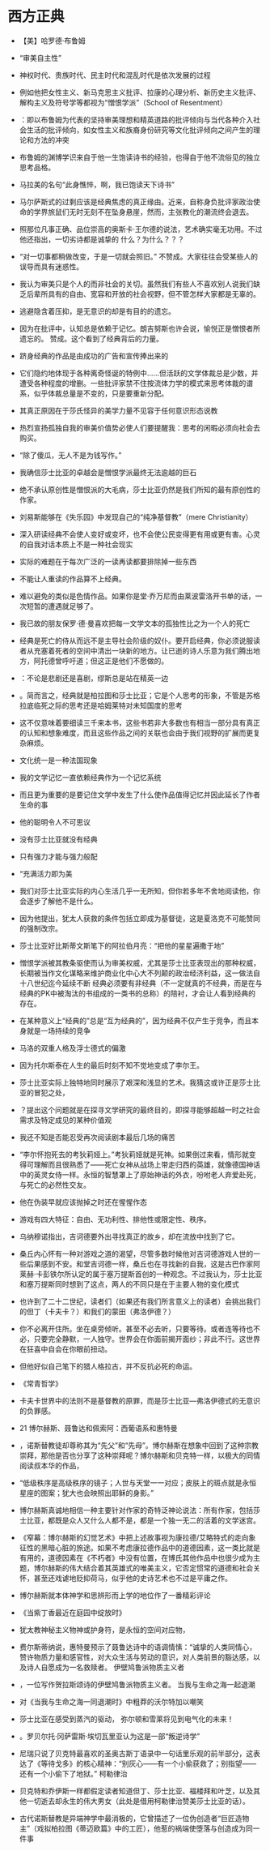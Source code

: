 # 西方正典



- 【美】哈罗德·布鲁姆

- “审美自主性”

- 神权时代、贵族时代、民主时代和混乱时代是依次发展的过程

- 例如他把女性主义、新马克思主义批评、拉康的心理分析、新历史主义批评、解构主义及符号学等都视为“憎恨学派”（School of Resentment）

- ：即以布鲁姆为代表的坚持审美理想和精英道路的批评倾向与当代各种介入社会生活的批评倾向，如女性主义和族裔身份研究等文化批评倾向之间产生的理论和方法的冲突

- 布鲁姆的渊博学识来自于他一生饱读诗书的经验，也得自于他不流俗见的独立思考品格。

- 马拉美的名句“此身憔悴，啊，我已饱读天下诗书”

- 马尔萨斯式的过剩应该是经典焦虑的真正缘由。近来，自称身负批评家政治使命的学界旅鼠们无时无刻不在坠身悬崖，然而，主张教化的潮流终会退去。

- 照那位凡事正确、品位崇高的奥斯卡·王尔德的说法，艺术确实毫无功用。不过他还指出，一切劣诗都是诚挚的
什么？为什么？？？
- “对一切事都稍做改变，于是一切就会照旧。”
不赞成。大家往往会受某些人的误导而具有迷惑性。
- 我认为审美只是个人的而非社会的关切。虽然我们有些人不喜欢别人说我们缺乏后辈所具有的自由、宽容和开放的社会视野，但不管怎样大家都是无辜的。

- 逃避隐含着压抑，是无意识的却是有目的的遗忘。

- 因为在批评中，认知总是依赖于记忆。朗吉努斯也许会说，愉悦正是憎恨者所遗忘的。
赞成。这个看到了经典背后的力量。
- 跻身经典的作品是由成功的广告和宣传捧出来的

- 它们隐约地体现于各种离奇怪诞的特例中……但活跃的文学体裁总是少数，并遭受各种程度的增删。一些批评家禁不住按流体力学的模式来思考体裁的谱系，似乎体裁总量是不变的，只是要重新分配。

- 其真正原因在于莎氏怪异的美学力量不见容于任何意识形态说教

- 热烈宣扬孤独自我的审美价值势必使人们要提醒我：思考的闲暇必须向社会去购买。

- “除了傻瓜，无人不是为钱写作。”

- 我确信莎士比亚的卓越会是憎恨学派最终无法逾越的巨石

- 绝不承认原创性是憎恨派的大毛病，莎士比亚仍然是我们所知的最有原创性的作家。

-  刘易斯能够在《失乐园》中发现自己的“纯净基督教”（mere Christianity）

- 深入研读经典不会使人变好或变坏，也不会使公民变得更有用或更有害。心灵的自我对话本质上不是一种社会现实

- 实际的难题在于每次广泛的一读再读都要排除掉一些东西

- 不能让人重读的作品算不上经典。

- 难以避免的类似是色情作品。如果你是堂·乔万尼而由莱波雷洛开书单的话，一次短暂的遭遇就足够了。

- 我已故的朋友保罗·德·曼喜欢把每一文学文本的孤独性比之为一个人的死亡

- 经典是死亡的侍从而远不是主导社会阶级的奴仆。要开启经典，你必须说服读者从充塞着死者的空间中清出一块新的地方。让已逝的诗人乐意为我们腾出地方，阿托德曾呼吁道；但这正是他们不愿做的。

- ：不论是悲剧还是喜剧，缪斯总是站在精英一边

- 。简而言之，经典就是柏拉图和莎士比亚；它是个人思考的形象，不管是苏格拉底临死之际的思考还是哈姆莱特对未知国度的思考

- 这不仅意味着要细读三千来本书，这些书若非大多数也有相当一部分具有真正的认知和想象难度，而且这些作品之间的关联也会由于我们视野的扩展而更复杂麻烦。

- 文化统一是一种法国现象

- 我的文学记忆一直依赖经典作为一个记忆系统

- 而且更为重要的是要记住文学中发生了什么使作品值得记忆并因此延长了作者生命的事

- 他的聪明令人不可思议

- 没有莎士比亚就没有经典

- 只有强力才能与强力般配

- “充满活力即为美

- 我们对莎士比亚实际的内心生活几乎一无所知，但你若多年不舍地阅读他，你会逐步了解他不是什么。

- 因为他提出，犹太人获救的条件包括立即成为基督徒，这是夏洛克不可能赞同的强制改宗。

- 莎士比亚好比斯蒂文斯笔下的阿拉伯月亮：“把他的星星遍撒于地”

- 憎恨学派被其教条驱使而认为审美权威，尤其是莎士比亚表现出的那种权威，长期被当作文化谋略来维护商业化中心大不列颠的政治经济利益，这一做法自十八世纪迄今延续不断
经典必须要有非经典（不一定就真的不经典，而是在与经典的PK中被淘汰的书组成的一类书的总称）的陪衬，才会让人看到经典的存在。
- 在某种意义上“经典的”总是“互为经典的”，因为经典不仅产生于竞争，而且本身就是一场持续的竞争

- 马洛的双重人格及浮士德式的偏激

- 因为托尔斯泰在人生的最后时刻不知不觉地变成了李尔王。

- 莎士比亚实际上独特地同时展示了艰深和浅显的艺术。我猜这或许正是莎士比亚的冒犯之处，

- ？提出这个问题就是在探寻文学研究的最终目的，即探寻能够超越一时之社会需求及特定成见的某种价值观

- 我还不知是否能忍受再次阅读剧本最后几场的痛苦

- “李尔怀抱死去的考狄莉娅上。”考狄莉娅就是死神。如果倒过来看，情形就变得可理解而且很熟悉了——死亡女神从战场上带走归西的英雄，就像德国神话中的英灵女侍一样。永恒的智慧罩上了原始神话的外衣，吩咐老人弃爱赴死，与死亡的必然性交友。

- 他在伪装早就应该抛掉之时还在惺惺作态

- 游戏有四大特征：自由、无功利性、排他性或限定性、秩序。

- 乌纳穆诺指出，吉诃德要外出寻找真正的故乡，却在流放中找到了它。

- 桑丘内心怀有一种对游戏之道的渴望，尽管多数时候他对吉诃德游戏人世的一些后果感到不安。和堂吉诃德一样，桑丘也在寻找新的自我，这是古巴作家阿莱赫·卡彭铁尔所认定的属于塞万提斯首创的一种观念。不过我认为，莎士比亚和塞万提斯同时想到了这点，两人的不同只是在于主要人物的变化模式

- 也许到了二十二世纪，读者们（如果还有我们所言意义上的读者）会挑出我们的但丁（卡夫卡？）和我们的蒙田（弗洛伊德？）

- 你不必离开住所。坐在桌旁倾听。甚至不必去听，只要等待。或者连等待也不必，只要完全静默，一人独守。世界会在你面前揭开面纱；非此不行。这世界在狂喜中自会在你眼前扭动。

- 但他好似自己笔下的猎人格拉古，并不反抗必死的命运。

- 《常青哲学》

- 卡夫卡世界中的法则不是基督教的原罪，而是莎士比亚—弗洛伊德式的无意识的负罪感。

- 21 博尔赫斯、聂鲁达和佩索阿：西葡语系和惠特曼

- ，诺斯替教徒却尊称其为“先父”和“先母”。博尔赫斯在想象中回到了这种宗教崇拜，那他是否也分享了这种崇拜呢？博尔赫斯和贝克特一样，以极大的同情阅读叔本华的作品，

- “低级秩序是高级秩序的镜子；人世与天堂一一对应；皮肤上的斑点就是永恒星座的图案；犹大也会映照出耶稣的身影。”

- 博尔赫斯真诚地相信一种主要针对作家的奇特泛神论说法：所有作家，包括莎士比亚，都既是众人又什么人都不是，都是一个独一无二的活着的文学迷宫。

- 《窄幕：博尔赫斯的幻觉艺术》中把上述故事视为康拉德/艾略特式的走向象征性的黑暗心脏的旅途。如果不考虑康拉德作品中的道德因素，这一类比就是有用的，道德因素在《不朽者》中没有位置，在博氏其他作品中也很少成为主题，博尔赫斯的伟大结合着其英雄式的唯美主义，它否定惯常的道德和社会关怀，甚至还戏谑地贬抑荷马，似乎他的史诗艺术也不过是平庸之作。

- 博尔赫斯就本体神学和思辨形而上学的地位作了一番精彩评论

- 《当紫丁香最近在庭园中绽放时》

- 犹太教神秘主义物神或护身符，是永恒的空间对应物，

- 费尔斯蒂纳说，惠特曼预示了聂鲁达诗中的语调情愫：“诚挚的人类同情心，赞许物质力量和感官性，对大众生活与劳动的意识，对人类前景的豁达感，以及诗人自愿成为一名救赎者。
伊壁鸠鲁派物质主义者
- ，一位写作贺拉斯颂诗的伊壁鸠鲁派物质主义者。
当我与生命之海一起退潮
- 对《当我与生命之海一同退潮时》中粗莽的沃尔特加以嘲笑

- 莎士比亚在感受到蒸汽的驱动，
弥尔顿和雪莱将见到电气化的未来！

- 。罗贝尔托·冈萨雷斯·埃切瓦里亚认为这是一部“叛逆诗学”

- 尼瑞只说了贝克特最喜欢的圣奥古斯丁语录中一句话里乐观的前半部分，这表达了《等待戈多》的核心精神：“别灰心——有一个小偷获救了；别指望——还有一个小偷下了地狱。”
柯勒律治
- 贝克特和乔伊斯一样都假定读者知道但丁、莎士比亚、福楼拜和叶芝，以及其他一切逝去却永生的伟大男女（此处是借用柯勒律治赞美莎士比亚的话）。

- 古代诺斯替教是异端神学中最消极的，它曾描述了一位伪创造者“巨匠造物主”（戏拟柏拉图《蒂迈欧篇》中的工匠），他惹的祸端使堕落与创造成为同一件事
